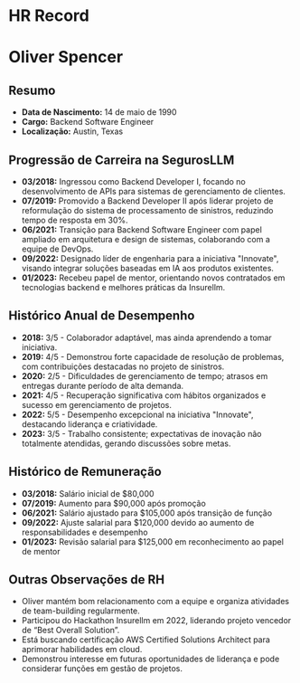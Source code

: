 # HR Record

# Oliver Spencer

## Resumo
- **Data de Nascimento:** 14 de maio de 1990  
- **Cargo:** Backend Software Engineer  
- **Localização:** Austin, Texas  

## Progressão de Carreira na SegurosLLM
- **03/2018:** Ingressou como Backend Developer I, focando no desenvolvimento de APIs para sistemas de gerenciamento de clientes.  
- **07/2019:** Promovido a Backend Developer II após liderar projeto de reformulação do sistema de processamento de sinistros, reduzindo tempo de resposta em 30%.  
- **06/2021:** Transição para Backend Software Engineer com papel ampliado em arquitetura e design de sistemas, colaborando com a equipe de DevOps.  
- **09/2022:** Designado líder de engenharia para a iniciativa "Innovate", visando integrar soluções baseadas em IA aos produtos existentes.  
- **01/2023:** Recebeu papel de mentor, orientando novos contratados em tecnologias backend e melhores práticas da Insurellm.  

## Histórico Anual de Desempenho
- **2018:** 3/5 - Colaborador adaptável, mas ainda aprendendo a tomar iniciativa.  
- **2019:** 4/5 - Demonstrou forte capacidade de resolução de problemas, com contribuições destacadas no projeto de sinistros.  
- **2020:** 2/5 - Dificuldades de gerenciamento de tempo; atrasos em entregas durante período de alta demanda.  
- **2021:** 4/5 - Recuperação significativa com hábitos organizados e sucesso em gerenciamento de projetos.  
- **2022:** 5/5 - Desempenho excepcional na iniciativa "Innovate", destacando liderança e criatividade.  
- **2023:** 3/5 - Trabalho consistente; expectativas de inovação não totalmente atendidas, gerando discussões sobre metas.  

## Histórico de Remuneração
- **03/2018:** Salário inicial de $80,000  
- **07/2019:** Aumento para $90,000 após promoção  
- **06/2021:** Salário ajustado para $105,000 após transição de função  
- **09/2022:** Ajuste salarial para $120,000 devido ao aumento de responsabilidades e desempenho  
- **01/2023:** Revisão salarial para $125,000 em reconhecimento ao papel de mentor  

## Outras Observações de RH
- Oliver mantém bom relacionamento com a equipe e organiza atividades de team-building regularmente.  
- Participou do Hackathon Insurellm em 2022, liderando projeto vencedor de “Best Overall Solution”.  
- Está buscando certificação AWS Certified Solutions Architect para aprimorar habilidades em cloud.  
- Demonstrou interesse em futuras oportunidades de liderança e pode considerar funções em gestão de projetos.
